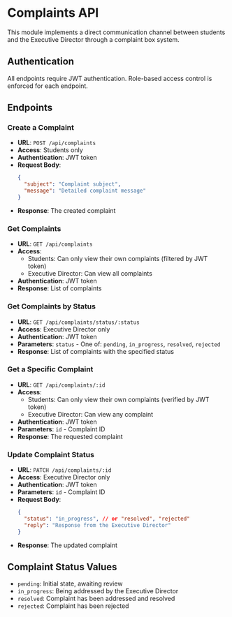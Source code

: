 # Complaints API

This module implements a direct communication channel between students and the Executive Director through a complaint box system.

## Authentication

All endpoints require JWT authentication. Role-based access control is enforced for each endpoint.

## Endpoints

### Create a Complaint
- **URL**: `POST /api/complaints`
- **Access**: Students only
- **Authentication**: JWT token
- **Request Body**:
  ```json
  {
    "subject": "Complaint subject",
    "message": "Detailed complaint message"
  }
  ```
- **Response**: The created complaint

### Get Complaints
- **URL**: `GET /api/complaints`
- **Access**: 
  - Students: Can only view their own complaints (filtered by JWT token)
  - Executive Director: Can view all complaints
- **Authentication**: JWT token
- **Response**: List of complaints

### Get Complaints by Status
- **URL**: `GET /api/complaints/status/:status`
- **Access**: Executive Director only
- **Authentication**: JWT token
- **Parameters**: `status` - One of: `pending`, `in_progress`, `resolved`, `rejected`
- **Response**: List of complaints with the specified status

### Get a Specific Complaint
- **URL**: `GET /api/complaints/:id`
- **Access**: 
  - Students: Can only view their own complaints (verified by JWT token)
  - Executive Director: Can view any complaint
- **Authentication**: JWT token
- **Parameters**: `id` - Complaint ID
- **Response**: The requested complaint

### Update Complaint Status
- **URL**: `PATCH /api/complaints/:id`
- **Access**: Executive Director only
- **Authentication**: JWT token
- **Parameters**: `id` - Complaint ID
- **Request Body**:
  ```json
  {
    "status": "in_progress", // or "resolved", "rejected"
    "reply": "Response from the Executive Director"
  }
  ```
- **Response**: The updated complaint

## Complaint Status Values
- `pending`: Initial state, awaiting review
- `in_progress`: Being addressed by the Executive Director
- `resolved`: Complaint has been addressed and resolved
- `rejected`: Complaint has been rejected 